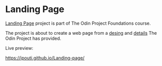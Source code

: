 # Landing Page

[Landing Page](https://www.theodinproject.com/paths/foundations/courses/foundations/lessons/landing-page) project is part of The Odin Project Foundations course.

The project is about to create a web page from a [desing](https://cdn.statically.io/gh/TheOdinProject/curriculum/main/foundations/html_css/project/odin-project.png) and [details](https://cdn.statically.io/gh/TheOdinProject/curriculum/main/foundations/html_css/project/colors_and_stuff.png) The Odin Project has provided. 

Live preview:

https://jpouti.github.io/Landing-page/